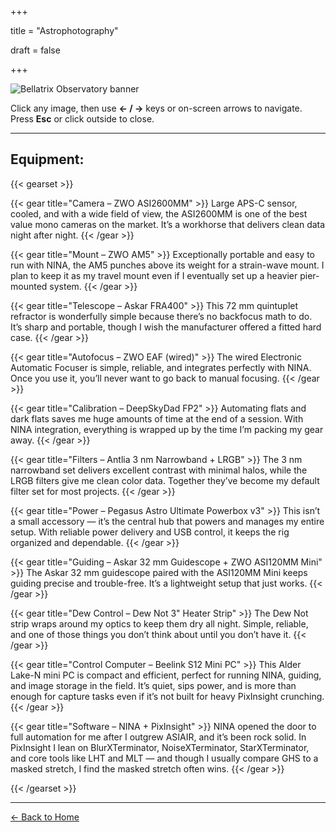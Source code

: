 +++

title = "Astrophotography"

draft = false

+++



![Bellatrix Observatory banner](/img/bellatrix-banner.png)


Click any image, then use **← / →** keys or on-screen arrows to navigate. Press **Esc** or click outside to close.

<div id="astro-gallery" class="gallery"></div>

<script>
  // List your filenames here (only the file names):
  const IMAGES = [
    "hip_106890.jpg",
    "ic_1805.jpg",
    "ic_1848.jpg",
    "m27.jpg",
    "m51.jpg",
    "m81.jpg",
    "m101.jpg",
    "ngc_281.jpg",
    "ngc_6888.jpg",
    "ngc_6960.jpg",
    "ngc_6992.jpg",
    "ngc_7000.jpg",
    "ngc_7380.jpg",
    "ngc_7635.jpg",
    "sh2_101.jpg"
  ];

  // Optional: captions (fallback to filename if missing)
  const CAPTIONS = {
  "hip_106890.jpg": "HIP 106890 (Fomalhaut) — Distance: ~25 ly — Size: ~1.8 R☉ — An A-type main sequence star with a prominent debris disk, often studied for exoplanet formation.",
  
  "ic_1805.jpg": "IC 1805 (Heart Nebula) — Distance: ~7,500 ly — Size: ~200 ly — Emission nebula rich in ionized hydrogen, powered by young massive stars in open cluster Melotte 15.",
  
  "ic_1848.jpg": "IC 1848 (Soul Nebula) — Distance: ~7,500 ly — Size: ~150 ly — Star-forming emission nebula adjacent to the Heart Nebula, containing embedded star clusters.",
  
  "m27.jpg": "M27 (Dumbbell Nebula) — Distance: ~1,360 ly — Size: ~2.5 ly — A planetary nebula formed by a dying sun-like star shedding its outer layers.",
  
  "m51.jpg": "M51 (Whirlpool Galaxy) — Distance: ~23 million ly — Size: ~76,000 ly — A grand-design spiral galaxy interacting with its companion NGC 5195, triggering star formation.",
  
  "m81.jpg": "M81 (Bode’s Galaxy) — Distance: ~12 million ly — Size: ~90,000 ly — A large spiral galaxy with an active galactic nucleus, close neighbor of M82.",
  
  "m101.jpg": "M101 (Pinwheel Galaxy) — Distance: ~21 million ly — Size: ~170,000 ly — A face-on spiral galaxy with striking spiral arms and intense star formation regions.",
  
  "ngc_281.jpg": "NGC 281 (Pacman Nebula) — Distance: ~9,200 ly — Size: ~48 ly — Emission nebula featuring dark dust lanes and active star formation.",
  
  "ngc_6888.jpg": "NGC 6888 (Crescent Nebula) — Distance: ~5,000 ly — Size: ~25 ly — Formed by fast stellar winds from the Wolf–Rayet star WR 136 colliding with earlier ejected material.",
  
  "ngc_6960.jpg": "NGC 6960 (Western Veil Nebula, Witch’s Broom) — Distance: ~2,400 ly — Size: ~35 ly — Supernova remnant filament in the Veil Nebula complex.",
  
  "ngc_6992.jpg": "NGC 6992 (Eastern Veil Nebula) — Distance: ~2,400 ly — Size: ~35 ly — Another filamentary arc of the Veil Nebula, remains of a ~20,000-year-old supernova.",
  
  "ngc_7000.jpg": "NGC 7000 (North America Nebula) — Distance: ~2,590 ly — Size: ~100 ly — Emission nebula shaped like North America, rich in hydrogen-alpha emission.",
  
  "ngc_7380.jpg": "NGC 7380 (Wizard Nebula) — Distance: ~7,200 ly — Size: ~100 ly — Nebula surrounding an open cluster, shaped by stellar winds and radiation from young stars.",
  
  "ngc_7635.jpg": "NGC 7635 (Bubble Nebula) — Distance: ~7,100 ly — Size: ~10 ly — Bubble-shaped emission nebula sculpted by the stellar wind of a massive O-type star.",
  
  "sh2_101.jpg": "Sh2-101 (Tulip Nebula) — Distance: ~6,000 ly — Size: ~70 ly — Emission nebula in Cygnus, bright in hydrogen-alpha, with striking petal-like structure."
};


  const base = "/img/astro/";
  const cont = document.getElementById("astro-gallery");

  // Build thumbnail grid
  IMAGES.forEach((fn, i) => {
    const a = document.createElement("a");
    a.href = base + fn;
    a.dataset.index = i;
    const img = document.createElement("img");
    img.src = base + fn;
    img.alt = CAPTIONS[fn] || fn;
    a.appendChild(img);
    a.addEventListener("click", (e) => { e.preventDefault(); openLightbox(i); });
    cont.appendChild(a);
  });

  // Lightbox elements
  const overlay = document.createElement("div");
  overlay.className = "lb-overlay";
  overlay.innerHTML = `
    <div class="lb-frame">
      <img class="lb-img" src="" alt="">
      <div class="lb-caption"></div>
      <button class="lb-btn lb-prev" aria-label="Previous">❮</button>
      <button class="lb-btn lb-next" aria-label="Next">❯</button>
      <button class="lb-close" aria-label="Close">✕</button>
    </div>`;
  document.body.appendChild(overlay);

  const lbImg = overlay.querySelector(".lb-img");
  const lbCap = overlay.querySelector(".lb-caption");
  const btnPrev = overlay.querySelector(".lb-prev");
  const btnNext = overlay.querySelector(".lb-next");
  const btnClose = overlay.querySelector(".lb-close");
  let idx = 0;

  function show(i) {
    idx = (i + IMAGES.length) % IMAGES.length;
    const fn = IMAGES[idx];
    lbImg.src = base + fn;
    lbImg.alt = CAPTIONS[fn] || fn;
    lbCap.textContent = CAPTIONS[fn] || fn;
  }
  function openLightbox(i) {
    show(i);
    overlay.classList.add("active");
  }
  function closeLightbox() {
    overlay.classList.remove("active");
    lbImg.src = "";
  }

  btnPrev.onclick = () => show(idx - 1);
  btnNext.onclick = () => show(idx + 1);
  btnClose.onclick = closeLightbox;
  overlay.addEventListener("click", (e) => {
    if (e.target === overlay) closeLightbox();
  });
  document.addEventListener("keydown", (e) => {
    if (!overlay.classList.contains("active")) return;
    if (e.key === "Escape") closeLightbox();
    if (e.key === "ArrowLeft") show(idx - 1);
    if (e.key === "ArrowRight") show(idx + 1);
  });
</script>

---

## Equipment:


{{< gearset >}}

{{< gear title="Camera – ZWO ASI2600MM" >}}
Large APS-C sensor, cooled, and with a wide field of view, the ASI2600MM is one of the best value mono cameras on the market. It’s a workhorse that delivers clean data night after night.
{{< /gear >}}

{{< gear title="Mount – ZWO AM5" >}}
Exceptionally portable and easy to run with NINA, the AM5 punches above its weight for a strain-wave mount. I plan to keep it as my travel mount even if I eventually set up a heavier pier-mounted system.
{{< /gear >}}

{{< gear title="Telescope – Askar FRA400" >}}
This 72 mm quintuplet refractor is wonderfully simple because there’s no backfocus math to do. It’s sharp and portable, though I wish the manufacturer offered a fitted hard case.
{{< /gear >}}

{{< gear title="Autofocus – ZWO EAF (wired)" >}}
The wired Electronic Automatic Focuser is simple, reliable, and integrates perfectly with NINA. Once you use it, you’ll never want to go back to manual focusing.
{{< /gear >}}

{{< gear title="Calibration – DeepSkyDad FP2" >}}
Automating flats and dark flats saves me huge amounts of time at the end of a session. With NINA integration, everything is wrapped up by the time I’m packing my gear away.
{{< /gear >}}

{{< gear title="Filters – Antlia 3 nm Narrowband + LRGB" >}}
The 3 nm narrowband set delivers excellent contrast with minimal halos, while the LRGB filters give me clean color data. Together they’ve become my default filter set for most projects.
{{< /gear >}}

{{< gear title="Power – Pegasus Astro Ultimate Powerbox v3" >}}
This isn’t a small accessory — it’s the central hub that powers and manages my entire setup. With reliable power delivery and USB control, it keeps the rig organized and dependable.
{{< /gear >}}

{{< gear title="Guiding – Askar 32 mm Guidescope + ZWO ASI120MM Mini" >}}
The Askar 32 mm guidescope paired with the ASI120MM Mini keeps guiding precise and trouble-free. It’s a lightweight setup that just works.
{{< /gear >}}

{{< gear title="Dew Control – Dew Not 3\" Heater Strip" >}}
The Dew Not strip wraps around my optics to keep them dry all night. Simple, reliable, and one of those things you don’t think about until you don’t have it.
{{< /gear >}}

{{< gear title="Control Computer – Beelink S12 Mini PC" >}}
This Alder Lake-N mini PC is compact and efficient, perfect for running NINA, guiding, and image storage in the field. It’s quiet, sips power, and is more than enough for capture tasks even if it’s not built for heavy PixInsight crunching.
{{< /gear >}}

{{< gear title="Software – NINA + PixInsight" >}}
NINA opened the door to full automation for me after I outgrew ASIAIR, and it’s been rock solid. In PixInsight I lean on BlurXTerminator, NoiseXTerminator, StarXTerminator, and core tools like LHT and MLT — and though I usually compare GHS to a masked stretch, I find the masked stretch often wins.
{{< /gear >}}

{{< /gearset >}}

---

[← Back to Home](/)

